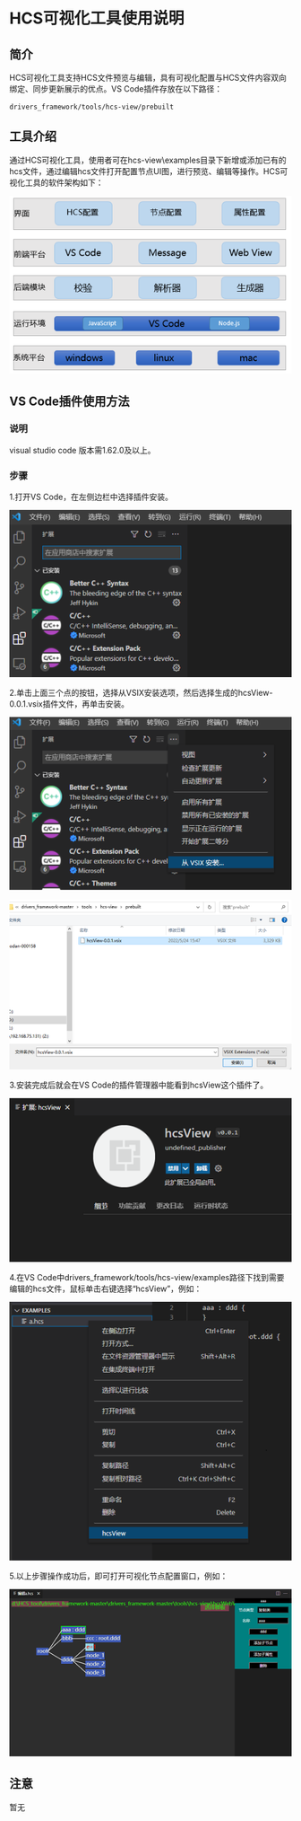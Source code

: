 # HCS可视化工具使用说明

## 简介

HCS可视化工具支持HCS文件预览与编辑，具有可视化配置与HCS文件内容双向绑定、同步更新展示的优点。VS Code插件存放在以下路径：

```
drivers_framework/tools/hcs-view/prebuilt
```              

## 工具介绍

通过HCS可视化工具，使用者可在hcs-view\examples目录下新增或添加已有的hcs文件，通过编辑hcs文件打开配置节点UI图，进行预览、编辑等操作。HCS可视化工具的软件架构如下：

   ![](../figures/architecture-diagram.png)

## VS Code插件使用方法

### 说明
visual studio code 版本需1.62.0及以上。

### 步骤

1.打开VS Code，在左侧边栏中选择插件安装。

   ![](../figures/pic-plug-in-search.png)

2.单击上面三个点的按钮，选择从VSIX安装选项，然后选择生成的hcsView-0.0.1.vsix插件文件，再单击安装。

   ![](../figures/pic-plug-in-select.png)

   ![](../figures/pic-install-plug.png)

3.安装完成后就会在VS Code的插件管理器中能看到hcsView这个插件了。

   ![](../figures/pic-plug-in-hcs.png)

4.在VS Code中drivers_framework/tools/hcs-view/examples路径下找到需要编辑的hcs文件，鼠标单击右键选择“hcsView”，例如：

   ![](../figures/pic-plug-in-select-hcs.png)

5.以上步骤操作成功后，即可打开可视化节点配置窗口，例如：

   ![](../figures/pic-plug-in-gen-sucess.png)


## 注意
暂无
